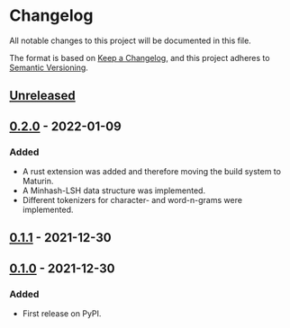 # Changelog
All notable changes to this project will be documented in this file.

The format is based on [Keep a Changelog](https://keepachangelog.com/en/1.0.0/),
and this project adheres to [Semantic Versioning](https://semver.org/spec/v2.0.0.html).


## [Unreleased]

## [0.2.0] - 2022-01-09
### Added
- A rust extension was added and therefore moving the build system to Maturin.
- A Minhash-LSH data structure was implemented.
- Different tokenizers for character- and word-n-grams were implemented.

## [0.1.1] - 2021-12-30

## [0.1.0] - 2021-12-30
### Added
- First release on PyPI.

[Unreleased]: https://github.com/chr1st1ank/narrow-down/compare/v0.2.0...HEAD
[0.2.0]: https://github.com/chr1st1ank/narrow-down/compare/v0.1.1...v0.2.0
[0.1.1]: https://github.com/chr1st1ank/narrow-down/compare/v0.1.0...v0.1.1
[0.1.0]: https://github.com/chr1st1ank/narrow-down/compare/releases/tag/v0.1.0
